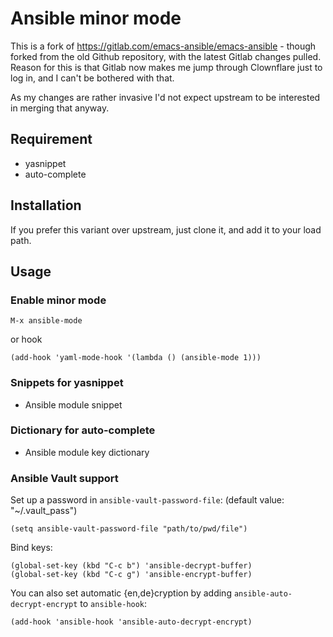 # Ansible minor mode

This is a fork of https://gitlab.com/emacs-ansible/emacs-ansible - though forked from the old Github repository, with the latest Gitlab changes pulled. Reason for this is that Gitlab now makes me jump through Clownflare just to log in, and I can't be bothered with that.

As my changes are rather invasive I'd not expect upstream to be interested in merging that anyway.

## Requirement

- yasnippet
- auto-complete

## Installation

If you prefer this variant over upstream, just clone it, and add it to your load path.

## Usage

### Enable minor mode

    M-x ansible-mode

or hook

    (add-hook 'yaml-mode-hook '(lambda () (ansible-mode 1)))

### Snippets for yasnippet

- Ansible module snippet

### Dictionary for auto-complete

- Ansible module key dictionary

### Ansible Vault support

Set up a password in `ansible-vault-password-file`: (default value:
"~/.vault_pass")

    (setq ansible-vault-password-file "path/to/pwd/file")

Bind keys:

    (global-set-key (kbd "C-c b") 'ansible-decrypt-buffer)
    (global-set-key (kbd "C-c g") 'ansible-encrypt-buffer)

You can also set automatic {en,de}cryption by adding
`ansible-auto-decrypt-encrypt` to `ansible-hook`:

    (add-hook 'ansible-hook 'ansible-auto-decrypt-encrypt)
